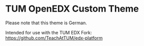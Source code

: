 # TUM OpenEDX Custom Theme

Please note that this theme is German.

Intended for use with the TUM EDX Fork: https://github.com/TeachAtTUM/edx-platform
